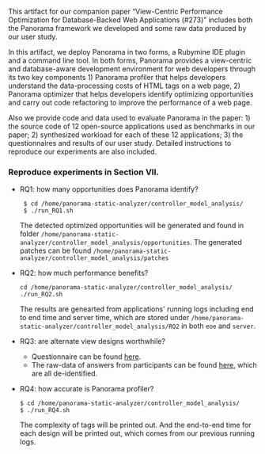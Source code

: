 This artifact for our companion paper “View-Centric Performance Optimization for
Database-Backed Web Applications (#273)” includes both the Panorama framework we developed and some raw data produced by our user study. 

In this artifact, we deploy Panorama in two forms, a Rubymine IDE plugin and a command line tool. In both forms, Panorama provides a view-centric and database-aware development environment for web developers through its two key components 1) Panorama profiler that helps developers understand the data-processing costs of HTML tags on a web page, 2) Panorama optimizer that helps developers identify optimizing opportunities and carry out code refactoring to improve the performance of a web page.  

Also we provide code and data used to evaluate Panorama in the paper: 1) the source code of 12 open-source applications used as benchmarks in our paper; 2) synthesized workload for each of these 12 applications; 3) the questionnaires and results of our user study. Detailed instructions to reproduce our experiments are also included.

### Reproduce experiments in Section VII.
* RQ1: how many opportunities does Panorama identify?
	```
	 $ cd /home/panorama-static-analyzer/controller_model_analysis/
	 $ ./run_RQ1.sh
	 ```
	The detected optimized opportunities will be generated and found in folder ```/home/panorama-static-analyzer/controller_model_analysis/opportunities```.
	The generated patches can be found ```/home/panorama-static-analyzer/controller_model_analysis/patches```

* RQ2: how much performance benefits?
	 ```
	 cd /home/panorama-static-analyzer/controller_model_analysis/
	 ./run_RQ2.sh
	 ```
	 The results are genearted from applications' running logs including end to end time and server time, which are stored under   ```/home/panorama-static-analyzer/controller_model_analysis/RQ2``` in both ```eoe``` and ```server```.


* RQ3: are alternate view designs worthwhile?<br/>
  * Questionnaire can be found [here](https://uchicago.co1.qualtrics.com/jfe/preview/SV_3HNaVHXVyhsdDZr?Q_SurveyVersionID=&Q_CHL=preview).<br/>
  * The raw-data of answers from participants can be found [here](https://docs.google.com/spreadsheets/d/1EAq7ZhROnu2BCQkXYpV9XcrYSkna5FVxy2-WgOg5r2M/edit?usp=sharing), which are all de-identified. 

* RQ4: how accurate is Panorama profiler?
	 ```
	 $ cd /home/panorama-static-analyzer/controller_model_analysis/
	 $ ./run_RQ4.sh
	 ```
	 The complexity of tags will be printed out. And the end-to-end time for each design will be printed out, which comes from our previous running logs. 


